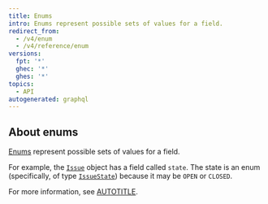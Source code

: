 ```yaml
---
title: Enums
intro: Enums represent possible sets of values for a field.
redirect_from:
  - /v4/enum
  - /v4/reference/enum
versions:
  fpt: '*'
  ghec: '*'
  ghes: '*'
topics:
  - API
autogenerated: graphql
---
```


## About enums

[Enums](https://spec.graphql.org/June2018/#sec-Enums) represent possible sets of values for a field.

For example, the [`Issue`](/graphql/reference/objects#issue) object has a field called `state`. The state is an enum (specifically, of type [`IssueState`](/graphql/reference/enums#issuestate)) because it may be `OPEN` or `CLOSED`.

For more information, see [AUTOTITLE](/graphql/guides/introduction-to-graphql).

<!-- Content after this section is automatically generated -->
